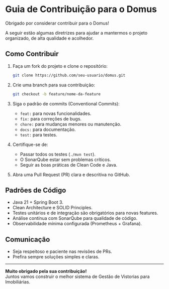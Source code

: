 # Guia de Contribuição para o Domus

Obrigado por considerar contribuir para o Domus!

A seguir estão algumas diretrizes para ajudar a mantermos o projeto organizado, de alta qualidade e acolhedor.

## Como Contribuir

1. Faça um fork do projeto e clone o repositório:
    ```bash
    git clone https://github.com/seu-usuario/domus.git
    ```
2. Crie uma branch para sua contribuição:
    ```bash
    git checkout -b feature/nome-da-feature
    ```
3. Siga o padrão de commits (Conventional Commits):
    - `feat:` para novas funcionalidades.
    - `fix:` para correções de bugs.
    - `chore:` para mudanças menores ou manutenção.
    - `docs:` para documentação.
    - `test:` para testes.

4. Certifique-se de:
    - Passar todos os testes (`./mvn test`).
    - O SonarQube estar sem problemas críticos.
    - Seguir as boas práticas de Clean Code e Java.

5. Abra uma Pull Request (PR) clara e descritiva no GitHub.

## Padrões de Código

- Java 21 + Spring Boot 3.
- Clean Architecture e SOLID Principles.
- Testes unitários e de integração são obrigatórios para novas features.
- Análise contínua com SonarQube para qualidade de código.
- Observabilidade mínima configurada (Prometheus + Grafana).

## Comunicação

- Seja respeitoso e paciente nas revisões de PRs.
- Prefira sempre soluções simples e claras.

---

**Muito obrigado pela sua contribuição!**  
Juntos vamos construir o melhor sistema de Gestão de Vistorias para Imobiliárias.